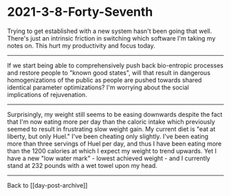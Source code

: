 # 2021-3-8-Forty-Seventh

Trying to get established with a new system hasn't been going that well.  There's just an intrinsic friction in switching which software I'm taking my notes on.  This hurt my productivity and focus today.

---
If we start being able to comprehensively push back bio-entropic processes and restore people to "known good states", will that result in dangerous homogenizations of the public as people are pushed towards shared identical parameter optimizations?  I'm worrying about the social implications of rejuvenation.

---
Surprisingly, my weight still seems to be easing downwards despite the fact that I'm now eating more per day than the caloric intake which previously seemed to result in frustrating slow weight gain.  My current diet is "eat at liberty, but only Huel."  I've been cheating only slightly.  I've been eating more than three servings of Huel per day, and thus I have been eating more than the 1200 calories at which I expect my weight to trend upwards.  Yet I have a new "low water mark" - lowest achieved weight - and I currently stand at 232 pounds with a wet towel upon my head.

---
Back to [[day-post-archive]]